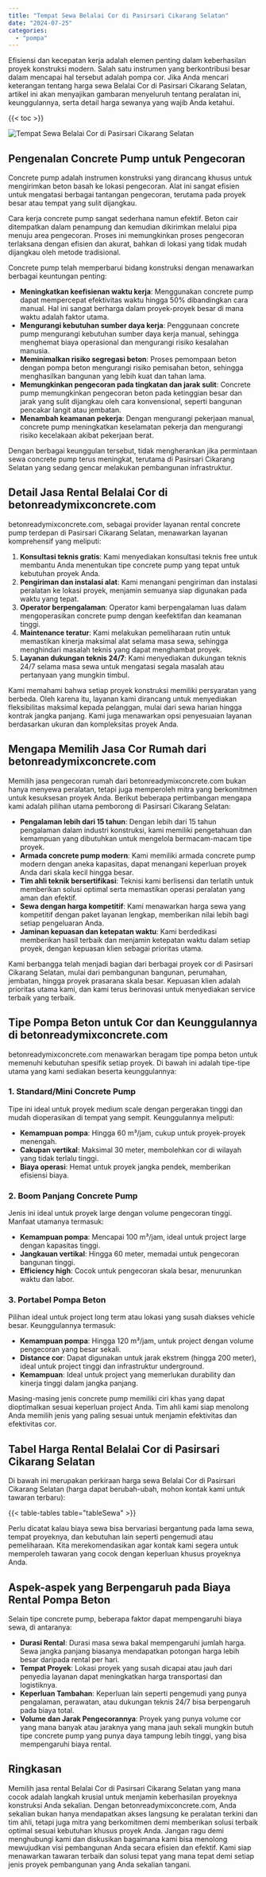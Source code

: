 ```yaml
---
title: "Tempat Sewa Belalai Cor di Pasirsari Cikarang Selatan"
date: "2024-07-25"
categories: 
  - "pompa"
---
```


Efisiensi dan kecepatan kerja adalah elemen penting dalam keberhasilan proyek konstruksi modern. Salah satu instrumen yang berkontribusi besar dalam mencapai hal tersebut adalah pompa cor. Jika Anda mencari keterangan tentang harga sewa Belalai Cor di Pasirsari Cikarang Selatan, artikel ini akan menyajikan gambaran menyeluruh tentang peralatan ini, keunggulannya, serta detail harga sewanya yang wajib Anda ketahui.

{{< toc >}}

![Tempat Sewa Belalai Cor di Pasirsari Cikarang Selatan](https://betoncor8.github.io/pump/concrete-pump%20(16).png)

## Pengenalan Concrete Pump untuk Pengecoran

Concrete pump adalah instrumen konstruksi yang dirancang khusus untuk mengirimkan beton basah ke lokasi pengecoran. Alat ini sangat efisien untuk mengatasi berbagai tantangan pengecoran, terutama pada proyek besar atau tempat yang sulit dijangkau.

Cara kerja concrete pump sangat sederhana namun efektif. Beton cair ditempatkan dalam penampung dan kemudian dikirimkan melalui pipa menuju area pengecoran. Proses ini memungkinkan proses pengecoran terlaksana dengan efisien dan akurat, bahkan di lokasi yang tidak mudah dijangkau oleh metode tradisional.

Concrete pump telah memperbarui bidang konstruksi dengan menawarkan berbagai keuntungan penting:

- **Meningkatkan keefisienan waktu kerja**: Menggunakan concrete pump dapat mempercepat efektivitas waktu hingga 50% dibandingkan cara manual. Hal ini sangat berharga dalam proyek-proyek besar di mana waktu adalah faktor utama.
- **Mengurangi kebutuhan sumber daya kerja**: Penggunaan concrete pump mengurangi kebutuhan sumber daya kerja manual, sehingga menghemat biaya operasional dan mengurangi risiko kesalahan manusia.
- **Meminimalkan risiko segregasi beton**: Proses pemompaan beton dengan pompa beton mengurangi risiko pemisahan beton, sehingga menghasilkan bangunan yang lebih kuat dan tahan lama.
- **Memungkinkan pengecoran pada tingkatan dan jarak sulit**: Concrete pump memungkinkan pengecoran beton pada ketinggian besar dan jarak yang sulit dijangkau oleh cara konvensional, seperti bangunan pencakar langit atau jembatan.
- **Menambah keamanan pekerja**: Dengan mengurangi pekerjaan manual, concrete pump meningkatkan keselamatan pekerja dan mengurangi risiko kecelakaan akibat pekerjaan berat.

Dengan berbagai keunggulan tersebut, tidak mengherankan jika permintaan sewa concrete pump terus meningkat, terutama di Pasirsari Cikarang Selatan yang sedang gencar melakukan pembangunan infrastruktur.

## Detail Jasa Rental Belalai Cor di betonreadymixconcrete.com

betonreadymixconcrete.com, sebagai provider layanan rental concrete pump terdepan di Pasirsari Cikarang Selatan, menawarkan layanan komprehensif yang meliputi:

1. **Konsultasi teknis gratis**: Kami menyediakan konsultasi teknis free untuk membantu Anda menentukan tipe concrete pump yang tepat untuk kebutuhan proyek Anda.
2. **Pengiriman dan instalasi alat**: Kami menangani pengiriman dan instalasi peralatan ke lokasi proyek, menjamin semuanya siap digunakan pada waktu yang tepat.
3. **Operator berpengalaman**: Operator kami berpengalaman luas dalam mengoperasikan concrete pump dengan keefektifan dan keamanan tinggi.
4. **Maintenance teratur**: Kami melakukan pemeliharaan rutin untuk memastikan kinerja maksimal alat selama masa sewa, sehingga menghindari masalah teknis yang dapat menghambat proyek.
5. **Layanan dukungan teknis 24/7**: Kami menyediakan dukungan teknis 24/7 selama masa sewa untuk mengatasi segala masalah atau pertanyaan yang mungkin timbul.

Kami memahami bahwa setiap proyek konstruksi memiliki persyaratan yang berbeda. Oleh karena itu, layanan kami dirancang untuk menyediakan fleksibilitas maksimal kepada pelanggan, mulai dari sewa harian hingga kontrak jangka panjang. Kami juga menawarkan opsi penyesuaian layanan berdasarkan ukuran dan kompleksitas proyek Anda.

## Mengapa Memilih Jasa Cor Rumah dari betonreadymixconcrete.com

Memilih jasa pengecoran rumah dari betonreadymixconcrete.com bukan hanya menyewa peralatan, tetapi juga memperoleh mitra yang berkomitmen untuk kesuksesan proyek Anda. Berikut beberapa pertimbangan mengapa kami adalah pilihan utama pemborong di Pasirsari Cikarang Selatan:

- **Pengalaman lebih dari 15 tahun**: Dengan lebih dari 15 tahun pengalaman dalam industri konstruksi, kami memiliki pengetahuan dan kemampuan yang dibutuhkan untuk mengelola bermacam-macam tipe proyek.
- **Armada concrete pump modern**: Kami memiliki armada concrete pump modern dengan aneka kapasitas, dapat menangani keperluan proyek Anda dari skala kecil hingga besar.
- **Tim ahli teknik bersertifikasi**: Teknisi kami berlisensi dan terlatih untuk memberikan solusi optimal serta memastikan operasi peralatan yang aman dan efektif.
- **Sewa dengan harga kompetitif**: Kami menawarkan harga sewa yang kompetitif dengan paket layanan lengkap, memberikan nilai lebih bagi setiap pengeluaran Anda.
- **Jaminan kepuasan dan ketepatan waktu**: Kami berdedikasi memberikan hasil terbaik dan menjamin ketepatan waktu dalam setiap proyek, dengan kepuasan klien sebagai prioritas utama.

Kami berbangga telah menjadi bagian dari berbagai proyek cor di Pasirsari Cikarang Selatan, mulai dari pembangunan bangunan, perumahan, jembatan, hingga proyek prasarana skala besar. Kepuasan klien adalah prioritas utama kami, dan kami terus berinovasi untuk menyediakan service terbaik yang terbaik.

## Tipe Pompa Beton untuk Cor dan Keunggulannya di betonreadymixconcrete.com

betonreadymixconcrete.com menawarkan beragam tipe pompa beton untuk memenuhi kebutuhan spesifik setiap proyek. Di bawah ini adalah tipe-tipe utama yang kami sediakan beserta keunggulannya:

### 1\. Standard/Mini Concrete Pump

Tipe ini ideal untuk proyek medium scale dengan pergerakan tinggi dan mudah dioperasikan di tempat yang sempit. Keunggulannya meliputi:

- **Kemampuan pompa**: Hingga 60 m³/jam, cukup untuk proyek-proyek menengah.
- **Cakupan vertikal**: Maksimal 30 meter, membolehkan cor di wilayah yang tidak terlalu tinggi.
- **Biaya operasi**: Hemat untuk proyek jangka pendek, memberikan efisiensi biaya.

### 2\. Boom Panjang Concrete Pump

Jenis ini ideal untuk proyek large dengan volume pengecoran tinggi. Manfaat utamanya termasuk:

- **Kemampuan pompa**: Mencapai 100 m³/jam, ideal untuk project large dengan kapasitas tinggi.
- **Jangkauan vertikal**: Hingga 60 meter, memadai untuk pengecoran bangunan tinggi.
- **Efficiency high**: Cocok untuk pengecoran skala besar, menurunkan waktu dan labor.

### 3\. Portabel Pompa Beton

Pilihan ideal untuk project long term atau lokasi yang susah diakses vehicle besar. Keunggulannya termasuk:

- **Kemampuan pompa**: Hingga 120 m³/jam, untuk project dengan volume pengecoran yang besar sekali.
- **Distance cor**: Dapat digunakan untuk jarak ekstrem (hingga 200 meter), ideal untuk project tinggi dan infrastruktur underground.
- **Kemampuan**: Ideal untuk project yang memerlukan durability dan kinerja tinggi dalam jangka panjang.

Masing-masing jenis concrete pump memiliki ciri khas yang dapat dioptimalkan sesuai keperluan project Anda. Tim ahli kami siap menolong Anda memilih jenis yang paling sesuai untuk menjamin efektivitas dan efektivitas cor.

## Tabel Harga Rental Belalai Cor di Pasirsari Cikarang Selatan

Di bawah ini merupakan perkiraan harga sewa Belalai Cor di Pasirsari Cikarang Selatan (harga dapat berubah-ubah, mohon kontak kami untuk tawaran terbaru):

{{< table-tables table="tableSewa" >}}

Perlu dicatat kalau biaya sewa bisa bervariasi bergantung pada lama sewa, tempat proyeknya, dan kebutuhan lain seperti pengemudi atau pemeliharaan. Kita merekomendasikan agar kontak kami segera untuk memperoleh tawaran yang cocok dengan keperluan khusus proyeknya Anda.

## Aspek-aspek yang Berpengaruh pada Biaya Rental Pompa Beton

Selain tipe concrete pump, beberapa faktor dapat mempengaruhi biaya sewa, di antaranya:

- **Durasi Rental**: Durasi masa sewa bakal mempengaruhi jumlah harga. Sewa jangka panjang biasanya mendapatkan potongan harga lebih besar daripada rental per hari.
- **Tempat Proyek**: Lokasi proyek yang susah dicapai atau jauh dari penyedia layanan dapat meningkatkan harga transportasi dan logistiknya.
- **Keperluan Tambahan**: Keperluan lain seperti pengemudi yang punya pengalaman, perawatan, atau dukungan teknis 24/7 bisa berpengaruh pada biaya total.
- **Volume dan Jarak Pengecorannya**: Proyek yang punya volume cor yang mana banyak atau jaraknya yang mana jauh sekali mungkin butuh tipe concrete pump yang punya daya tampung lebih tinggi, yang bisa mempengaruhi biaya rental.

## Ringkasan

Memilih jasa rental Belalai Cor di Pasirsari Cikarang Selatan yang mana cocok adalah langkah krusial untuk menjamin keberhasilan proyeknya konstruksi Anda sekalian. Dengan betonreadymixconcrete.com, Anda sekalian bukan hanya mendapatkan akses langsung ke peralatan terkini dan tim ahli, tetapi juga mitra yang berkomitmen demi memberikan solusi terbaik optimal sesuai kebutuhan khusus proyek Anda. Jangan ragu demi menghubungi kami dan diskusikan bagaimana kami bisa menolong mewujudkan visi pembangunan Anda secara efisien dan efektif. Kami siap menawarkan tawaran terbaik dan solusi tepat yang mana tepat demi setiap jenis proyek pembangunan yang Anda sekalian tangani.
